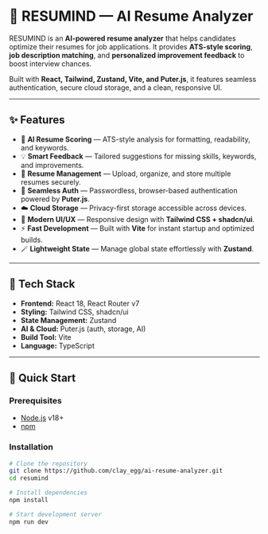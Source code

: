 # 📄 RESUMIND — AI Resume Analyzer

RESUMIND is an **AI-powered resume analyzer** that helps candidates optimize their resumes for job applications. It provides **ATS-style scoring**, **job description matching**, and **personalized improvement feedback** to boost interview chances.  

Built with **React, Tailwind, Zustand, Vite, and Puter.js**, it features seamless authentication, secure cloud storage, and a clean, responsive UI.  

---

## ✨ Features

- 🤖 **AI Resume Scoring** — ATS-style analysis for formatting, readability, and keywords.  
- 💡 **Smart Feedback** — Tailored suggestions for missing skills, keywords, and improvements.  
- 📂 **Resume Management** — Upload, organize, and store multiple resumes securely.  
- 🔑 **Seamless Auth** — Passwordless, browser-based authentication powered by **Puter.js**.  
- ☁️ **Cloud Storage** — Privacy-first storage accessible across devices.  
- 🎨 **Modern UI/UX** — Responsive design with **Tailwind CSS + shadcn/ui**.  
- ⚡ **Fast Development** — Built with **Vite** for instant startup and optimized builds.  
- 🪄 **Lightweight State** — Manage global state effortlessly with **Zustand**.  

---

## 🧰 Tech Stack

- **Frontend:** React 18, React Router v7  
- **Styling:** Tailwind CSS, shadcn/ui  
- **State Management:** Zustand  
- **AI & Cloud:** Puter.js (auth, storage, AI)  
- **Build Tool:** Vite  
- **Language:** TypeScript  

---

## 🤸 Quick Start

### Prerequisites
- [Node.js](https://nodejs.org/) v18+  
- [npm](https://www.npmjs.com/)  

### Installation
```bash
# Clone the repository
git clone https://github.com/clay_egg/ai-resume-analyzer.git
cd resumind

# Install dependencies
npm install

# Start development server
npm run dev
